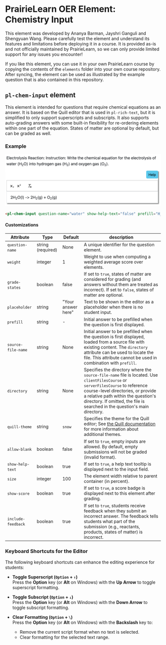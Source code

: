 # PrairieLearn OER Element: Chemistry Input

This element was developed by Ananya Barman, Jayshri Ganguli and Shengyuan Wang. Please carefully test the element and understand its features and limitations before deploying it in a course. It is provided as-is and not officially maintained by PrairieLearn, so we can only provide limited support for any issues you encounter!

If you like this element, you can use it in your own PrairieLearn course by copying the contents of the `elements` folder into your own course repository. After syncing, the element can be used as illustrated by the example question that is also contained in this repository.


## `pl-chem-input` element

This element is intended for questions that require chemical equations as an answer. It is based on the Quill editor that is used in `pl-rich-text`, but it is simplified to only support superscripts and subscripts. It also supports auto-grading answers with some built-in flexibility for re-ordering elements within one part of the equation. States of matter are optional by default, but can be graded as well.

### Example

![chem_input](example.png)

```html
<pl-chem-input question-name="water" show-help-text="false" prefill="H_2O -> H_2 + O_2"></pl-chem-input>
```

#### Customizations

| Attribute            | Type                          | Default            | description                                                                                                                                                                                                                                                                                                                                                                                                                                           |
| -------------------- | ----------------------------- | ------------------ | ----------------------------------------------------------------------------------------------------------------------------------------------------------------------------------------------------------------------------------------------------------------------------------------------------------------------------------------------------------------------------------------------------------------------------------------------------- |
| `question-name`          | string (required)                       | None                  | A unique identifier for the question element.   |
| `weight` | integer | 1 | Weight to use when computing a weighted average score over elements. |
|`grade-states` | boolean | false |  If set to `true`, states of matter are considered for grading (and answers without them are treated as incorrect). If set to `false`, states of matter are optional. |                                                                                                                            |
| `placeholder`        | string                     | "Your answer here" | Text to be shown in the editor as a placeholder when there is no student input.  |
| `prefill`           | string | -   | Initial answer to be prefilled when the question is first displayed.                        |
| `source-file-name`   | string                        | None               | Initial answer to be prefilled when the question is first displayed, loaded from a source file with existing content. The `directory` attribute can be used to locate the file. This attribute cannot be used in combination with `prefill`. |
| `directory` | string | None | Specifies the directory where the `source-file-name` file is located. Use `clientFilesCourse` or `serverFilesCourse` to reference course-level directories, or provide a relative path within the question's directory. If omitted, the file is searched in the question's main directory. |
| `quill-theme`        | string                        | `snow`             | Specifies the theme for the Quill editor; See [the Quill documentation](https://quilljs.com/docs/themes/) for more information about additional themes.           
| `allow-blank`        | boolean                       | false              | If set to `true`, empty inputs are allowed. By default, empty submissions will not be graded (invalid format).       |
| `show-help-text`    | boolean | true  | If set to `true`, a help text tooltip is displayed next to the input field.                           |
| `size`              | integer | 100   | The element width relative to parent container (in percent).|         
|`show-score` | boolean | true |  If set to `true`, a score badge is displayed next to this element after grading. |
|`include-feedback` | boolean | true |  If set to `true`, students receive feedback when they submit an incorrect answer. The feedback tells students what part of the submission (e.g., reactants, products, states of matter) is incorrect. |


### Keyboard Shortcuts for the Editor

The following keyboard shortcuts can enhance the editing experience for students:

- **Toggle Superscript (`Option` + `↑`)**  
  Press the **Option** key (or **Alt** on Windows) with the **Up Arrow** to toggle superscript formatting.

- **Toggle Subscript (`Option` + `↓`)**  
  Press the **Option** key (or **Alt** on Windows) with the **Down Arrow** to toggle subscript formatting.

- **Clear Formatting (`Option` + `\`)**  
  Press the **Option** key (or **Alt** on Windows) with the **Backslash** key to:  
  - Remove the current script format when no text is selected.  
  - Clear formatting for the selected text range.
